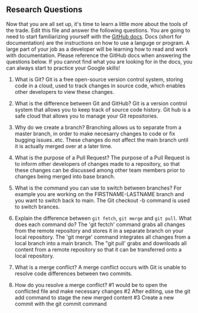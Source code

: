 ## Research Questions 

Now that you are all set up, it's time to learn a little more about the tools of the trade. Edit this file and answer the following questions. You are going to need to start familiarizing yourself with the [GitHub docs](https://docs.github.com/en). Docs (short for documentation) are the instructions on how to use a languge or program. A large part of your job as a developer will be learning how to read and work with documentation. Please reference the GitHub docs when answering the questions below. If you cannot find what you are looking for in the docs, you can always start to practice your Google skills!

1. What is Git?
 Git is a free open-source version control system, storing code in a cloud, used to track changes in source code, which enables other developers to view these changes.

2. What is the difference between Git and GitHub?
Git is a version control system that allows you to keep track of source code history. Git hub is a safe cloud that allows you to manage your Git repositories.

3. Why do we create a branch?
Branching allows us to separate from a master branch, in order to make necesarry changes to code or fix bugging issues..etc. These changes do not affect the main branch until it is actually merged over at a later time.

4. What is the purpose of a Pull Request?
The purpose of a Pull Request is to inform other developers of changes made to a repository, so that these changes can be discussed among other team members prior to changes being merged into base branch.

5. What is the command you can use to switch between branches? For example you are working on the FIRSTNAME-LASTNAME branch and you want to switch back to main.
The Git checkout -b command is used to switch brances.

6. Explain the difference between `git fetch`, `git merge` and `git pull`. What does each command do?
The 'git fectch' command grabs all changes from the remote repository and stores it in a separate branch on your local repository. The 'git merge' command integrates all changes from a local branch into a main branch. The "git pull' grabs and downloads all content from a remote repository so that it can be transferred onto a local repository.

7. What is a merge conflict?
A merge conflict occurs with Git is unable to resolve code differences between two commits.

8. How do you resolve a merge conflict?
#1 would be to open the conflicted file and make necessary changes
#2 After editing, use the git add command  to stage the new merged content
#3 Create a new commit with the git commit command
